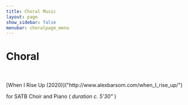 ```yaml
---
title: Choral Music
layout: page
show_sidebar: false
menubar: choralpage_menu
---
```


# Choral
<br>
<br>
[When I Rise Up (2020)]("http://www.alexbarsom.com/when_I_rise_up/")

for SATB Choir and Piano ( *duration c. 5'30"* )